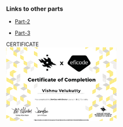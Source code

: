 ### Links to other parts 

- [Part-2](https://github.com/VishnuVelukutty/DevOps-with-Docker-MOOCFI/tree/part-2)

- [Part-3](https://github.com/VishnuVelukutty/DevOps-with-Docker-MOOCFI/tree/part-3)


CERTIFICATE  
<img src="https://github.com/VishnuVelukutty/DevOps-with-Docker-MOOCFI/blob/main/certificate-docker2024.png" alt="certificate" height="200" width="300"/>
